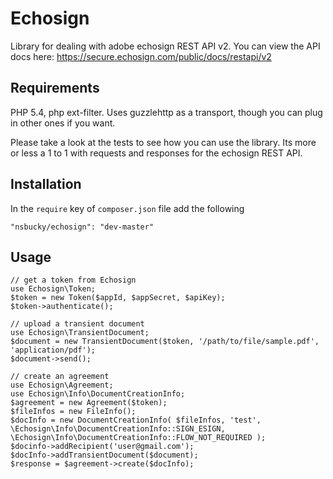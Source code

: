# Echosign
Library for dealing with adobe echosign REST API v2. You can view the API docs here: https://secure.echosign.com/public/docs/restapi/v2

## Requirements
PHP 5.4, php ext-filter. Uses guzzlehttp as a transport, though you can plug in other ones if you want.

Please take a look at the tests to see how you can use the library. Its more or less a 1 to 1 with requests and responses for the echosign REST API.

## Installation
In the `require` key of `composer.json` file add the following

    "nsbucky/echosign": "dev-master"

## Usage
    // get a token from Echosign
    use Echosign\Token;
    $token = new Token($appId, $appSecret, $apiKey);
    $token->authenticate();

    // upload a transient document
    use Echosign\TransientDocument;
    $document = new TransientDocument($token, '/path/to/file/sample.pdf', 'application/pdf');
    $document->send();

    // create an agreement
    use Echosign\Agreement;
    use Echosign\Info\DocumentCreationInfo;
    $agreement = new Agreement($token);
    $fileInfos = new FileInfo();
    $docInfo = new DocumentCreationInfo( $fileInfos, 'test', \Echosign\Info\DocumentCreationInfo::SIGN_ESIGN, \Echosign\Info\DocumentCreationInfo::FLOW_NOT_REQUIRED );
    $docinfo->addRecipient('user@gmail.com');
    $docInfo->addTransientDocument($document);
    $response = $agreement->create($docInfo);

